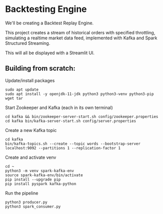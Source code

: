 # Backtesting Engine

We'll be creating a Backtest Replay Engine.

This project creates a stream of historical orders with specified throttling, simulating a realtime market data feed, implemented with Kafka and Spark Structured Streaming.

This will all be displayed with a Streamlit UI.


## Building from scratch:

Update/install packages

```
sudo apt update
sudo apt install -y openjdk-11-jdk python3 python3-venv python3-pip wget tar
```

Start Zookeeper and Kafka (each in its own terminal)

```
cd kafka && bin/zookeeper-server-start.sh config/zookeeper.properties
cd kafka bin/kafka-server-start.sh config/server.properties
```

Create a new Kafka topic
```
cd kafka
bin/kafka-topics.sh --create --topic words --bootstrap-server localhost:9092 --partitions 1 --replication-factor 1
```

Create and activate venv
```
cd ~
python3 -m venv spark-kafka-env
source spark-kafka-env/bin/activate
pip install --upgrade pip
pip install pyspark kafka-python
```

Run the pipeline
```
python3 producer.py
python3 spark_consumer.py
```
